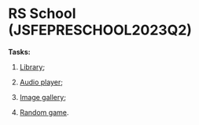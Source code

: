 # RS School (JSFEPRESCHOOL2023Q2)

**Tasks:**

1. [Library](https://valeriastav.github.io/JSFEPRESCHOOL2023Q2/library/);

2. [Audio player](https://valeriastav.github.io/JSFEPRESCHOOL2023Q2/audio-player/);

3. [Image gallery](https://valeriastav.github.io/JSFEPRESCHOOL2023Q2/image-galery/);

4. [Random game](https://valeriastav.github.io/JSFEPRESCHOOL2023Q2/random-game/).
